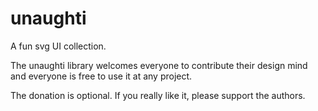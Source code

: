 # unaughti
A fun svg UI collection.

The unaughti library welcomes everyone to contribute their design mind and everyone is free to use it at any project.

The donation is optional. If you really like it, please support the authors.
